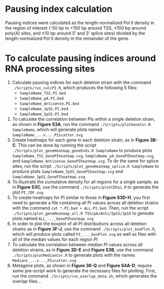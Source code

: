 # Pausing index calculation
Pausing indices were calculated as the length-normalized Pol II density in the region of interest (-50 bp to +150 bp around TSS, ±100 bp around poly(A) sites, and ±10 bp around 5’ and 3’ splice sites) divided by the length-normalized Pol II density in the remainder of the gene. 

# To calculate pausing indices around RNA processing sites
1. Calculate pausing indices for each deletion strain with the command `./Scripts/run_calcPI.R`, which produces the following 5 files:
   - `SampleName_TSS.PI.bed`
   - `SampleName_pA.PI.bed`
   - `SampleName_Antisense.PI.bed`
   - `SampleName_3pSS.PI.bed`
   - `SampleName_5pSS.PI.bed`
2. To calculate the correlation between PIs within a single deletion strain, as shown in **Figure S3A**, run the command `./Scripts/plotGeneCor.R SampleName`, which will generate plots named `SampleName_...v..._PIscatter.svg`
3. Create heatmaps for each gene in each deletion strain, as in **Figure 3B-C**. This can be done by running the script `./Scripts/plot_geneHeatmap_geneEnds.R SampleName` to produce plots `SampleName_TSS_GenePIheatmap.svg`, `SampleName_pA_GenePIheatmap.svg`, and `SampleName_Antisense_GenePIheatmap.svg`. To do the same for splice sites, run the script `./Scripts/plot_geneHeatmap_splice.R SampleName` to produce plots `SampleName_5pSS_GenePIheatmap.svg` and `SampleName_3pSS_GenePIheatmap.svg`
4. To illustrate the cumulative density for all regions for a single sample, as in **Figure S3C**, use the command `./Scripts/plotCDFpi.R` to generate the plot `PI_CDF.svg`
5. To create heatmaps for PI similar to those in **Figure S3D-H**, you first need to generate a file containing all PI values across all deletion strains with the command `cat *.PI.bed > ALL.PI.bed`. Then, run the script `./Scripts/plot_geneHeatmap_all.R TSS/pA/Anti/5pSS/3pSS` to geneate plots named `ALL_..._GenePIheatmap.svg`
6. In order to plot the boxplot of all PI distributions across all deletion strains as in **Figure 3F-J**, use the command `./Scripts/plot_boxPlot.R`, which will produce plots called `PI_..._boxPlot.svg` as well as files with all of the median values for each region PI
7. To calculate the correlation between median PI values across all deletion strains, as in **Figure 3D-E** and **Figure S3B**, use the command `./Scripts/plotMedianCor.R` to generate plots with the names `Medians_...v..._PIscatter.svg`
8. Metagene plots, as shown in **Figure 3K-Q** and **Figure S4A-D**, require some pre-script work to generate the necessary files for plotting. First, run the command `./Scripts/run_overlap_data.sh`, which generates the overlap files...



